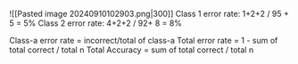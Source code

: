 ![[Pasted image 20240910102903.png|300]]
Class 1 error rate: 1+2+2 / 95 + 5 = 5%
Class 2 error rate: 4+2+2 / 92+ 8 = 8%

Class-a error rate = incorrect/total of class-a
Total error rate = 1 - sum of total correct / total n 
Total Accuracy = sum of total correct / total n
